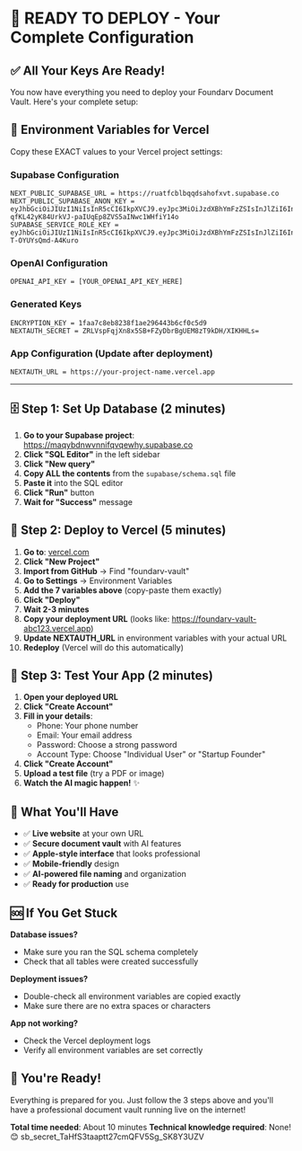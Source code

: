 # 🚀 READY TO DEPLOY - Your Complete Configuration

## ✅ All Your Keys Are Ready!

You now have everything you need to deploy your Foundarv Document Vault. Here's your complete setup:

## 🔑 Environment Variables for Vercel

Copy these EXACT values to your Vercel project settings:

### Supabase Configuration
```
NEXT_PUBLIC_SUPABASE_URL = https://ruatfcblbqqdsahofxvt.supabase.co
NEXT_PUBLIC_SUPABASE_ANON_KEY = eyJhbGciOiJIUzI1NiIsInR5cCI6IkpXVCJ9.eyJpc3MiOiJzdXBhYmFzZSIsInJlZiI6InJ1YXRmY2JsYnFxZHNhaG9meHZ0Iiwicm9sZSI6ImFub24iLCJpYXQiOjE3NTc5OTM2MDgsImV4cCI6MjA3MzU2OTYwOH0.-qfKL42yK84UrkVJ-paIUqEp8ZVS5aINwc1WHfiY14o
SUPABASE_SERVICE_ROLE_KEY = eyJhbGciOiJIUzI1NiIsInR5cCI6IkpXVCJ9.eyJpc3MiOiJzdXBhYmFzZSIsInJlZiI6InJ1YXRmY2JsYnFxZHNhaG9meHZ0Iiwicm9sZSI6InNlcnZpY2Vfcm9sZSIsImlhdCI6MTc1Nzk5MzYwOCwiZXhwIjoyMDczNTY5NjA4fQ.F4NVClZ5HEd6ROFt4ilyZrBME-T-OYUYsQmd-A4Kuro
```

### OpenAI Configuration
```
OPENAI_API_KEY = [YOUR_OPENAI_API_KEY_HERE]
```

### Generated Keys
```
ENCRYPTION_KEY = 1faa7c8eb8238f1ae296443b6cf0c5d9
NEXTAUTH_SECRET = ZRLVspFqjXn8x5SB+FZyDbrBgUEM8zT9kDH/XIKHHLs=
```

### App Configuration (Update after deployment)
```
NEXTAUTH_URL = https://your-project-name.vercel.app
```

---

## 🗄️ Step 1: Set Up Database (2 minutes)

1. **Go to your Supabase project**: https://maqybdnwvnnifqvqewhy.supabase.co
2. **Click "SQL Editor"** in the left sidebar
3. **Click "New query"**
4. **Copy ALL the contents** from the `supabase/schema.sql` file
5. **Paste it** into the SQL editor
6. **Click "Run"** button
7. **Wait for "Success"** message

## 🚀 Step 2: Deploy to Vercel (5 minutes)

1. **Go to**: [vercel.com](https://vercel.com)
2. **Click "New Project"**
3. **Import from GitHub** → Find "foundarv-vault"
4. **Go to Settings** → Environment Variables
5. **Add the 7 variables above** (copy-paste them exactly)
6. **Click "Deploy"**
7. **Wait 2-3 minutes**
8. **Copy your deployment URL** (looks like: https://foundarv-vault-abc123.vercel.app)
9. **Update NEXTAUTH_URL** in environment variables with your actual URL
10. **Redeploy** (Vercel will do this automatically)

## 🎉 Step 3: Test Your App (2 minutes)

1. **Open your deployed URL**
2. **Click "Create Account"**
3. **Fill in your details**:
   - Phone: Your phone number
   - Email: Your email address
   - Password: Choose a strong password
   - Account Type: Choose "Individual User" or "Startup Founder"
4. **Click "Create Account"**
5. **Upload a test file** (try a PDF or image)
6. **Watch the AI magic happen!** ✨

## 🎯 What You'll Have

- ✅ **Live website** at your own URL
- ✅ **Secure document vault** with AI features
- ✅ **Apple-style interface** that looks professional
- ✅ **Mobile-friendly** design
- ✅ **AI-powered file naming** and organization
- ✅ **Ready for production** use

## 🆘 If You Get Stuck

**Database issues?**
- Make sure you ran the SQL schema completely
- Check that all tables were created successfully

**Deployment issues?**
- Double-check all environment variables are copied exactly
- Make sure there are no extra spaces or characters

**App not working?**
- Check the Vercel deployment logs
- Verify all environment variables are set correctly

## 🎊 You're Ready!

Everything is prepared for you. Just follow the 3 steps above and you'll have a professional document vault running live on the internet!

**Total time needed**: About 10 minutes
**Technical knowledge required**: None! 😊
sb_secret_TaHfS3taaptt27cmQFV5Sg_SK8Y3UZV